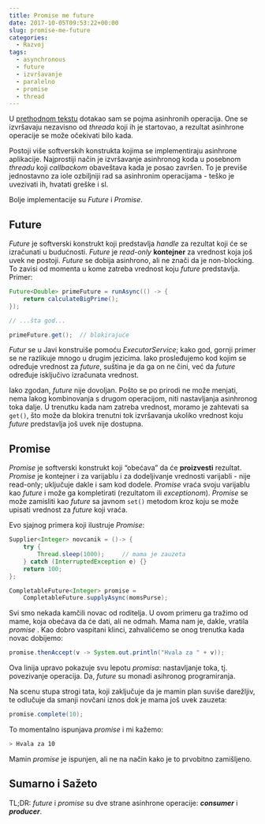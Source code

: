 ```yaml
---
title: Promise me future
date: 2017-10-05T09:53:22+00:00
slug: promise-me-future
categories:
  - Razvoj
tags:
  - asynchronous
  - future
  - izvršavanje
  - paralelno
  - promise
  - thread
---
```


U [prethodnom tekstu](https://oblac.rs/async-nonblocking) dotakao sam se pojma asinhronih operacija. One se izvršavaju nezavisno od _threada_ koji ih je startovao, a rezultat asinhrone operacije se može očekivati bilo kada.

Postoji više softverskih konstrukta kojima se implementiraju asinhrone aplikacije. Najprostiji način je izvršavanje asinhronog koda u posebnom _threadu_ koji _callbackom_ obaveštava kada je posao završen. To je previše jednostavno za iole ozbiljniji rad sa asinhronim operacijama - teško je uvezivati ih, hvatati greške i sl.

Bolje implementacije su _Future_ i _Promise_.

## Future

_Future_ je softverski konstrukt koji predstavlja _handle_ za rezultat koji će se izračunati u budućnosti. _Future_ je _read-only_ **kontejner** za vrednost koja još uvek ne postoji. _Future_ se dobija asinhrono, ali ne znači da je non-blocking. To zavisi od momenta u kome zatreba vrednost koju _future_ predstavlja. Primer:

```java
Future<Double> primeFuture = runAsync(() -> {
    return calculateBigPrime();
});

// ...šta god...

primeFuture.get();	// blokirajuće
```

_Futur_ se u Javi konstruiše pomoću _ExecutorService_; kako god, gornji primer se ne razlikuje mnogo u drugim jezicima. Iako prosleđujemo kod kojim se određuje vrednost za _future_, suština je da ga on ne čini, već da _future_ određuje isključivo izračunata vrednost.

Iako zgodan, _future_ nije dovoljan. Pošto se po prirodi ne može menjati, nema lakog kombinovanja s drugom operacijom, niti nastavljanja asinhronog toka dalje. U trenutku kada nam zatreba vrednost, moramo je zahtevati sa `get()`, što može da blokira trenutni tok izvršavanja ukoliko vrednost koju _future_ predstavlja još uvek nije dostupna.

## Promise

_Promise_ je softverski konstrukt koji “obećava” da će **proizvesti** rezultat. _Promise_ je kontejner i za varijablu i za dodeljivanje vrednosti varijabli - nije read-only; uključuje dakle i sam kod dodele. _Promise_ vraća svoju varijablu kao _future_ i može ga kompletirati (rezultatom ili _exceptionom_). _Promise_ se može zamisliti kao _future_ sa javnom `set()` metodom kroz koju se može upisati vrednost za _future_ koji vraća.

Evo sjajnog primera koji ilustruje _Promise_:

```java
Supplier<Integer> novcanik = ()-> {
	try {
		Thread.sleep(1000); 	// mama je zauzeta
    } catch (InterruptedException e) {}
	return 100;
};

CompletableFuture<Integer> promise =
	CompletableFuture.supplyAsync(momsPurse);
```

Svi smo nekada kamčili novac od roditelja. U ovom primeru ga tražimo od mame, koja obećava da će dati, ali ne odmah. Mama nam je, dakle, vratila _promise_ . Kao dobro vaspitani klinci, zahvalićemo se onog trenutka kada novac dobijemo:

```java
promise.thenAccept(v -> System.out.println("Hvala za " + v));
```

Ova linija upravo pokazuje svu lepotu _promisa_: nastavljanje toka, tj. povezivanje operacija. Da, _future_ su monadi asihronog programiranja.

Na scenu stupa strogi tata, koji zaključuje da je mamin plan suviše darežljiv, te odlučuje da smanji novčani iznos dok je mama još uvek zauzeta:

```java
promise.complete(10);
```

To momentalno ispunjava _promise_ i mi kažemo:

```bash
> Hvala za 10
```

Mamin _promise_ je ispunjen, ali ne na način kako je to prvobitno zamišljeno.

## Sumarno i Sažeto

TL;DR: _future_ i _promise_ su dve strane asinhrone operacije: **_consumer_** i **_producer_**.